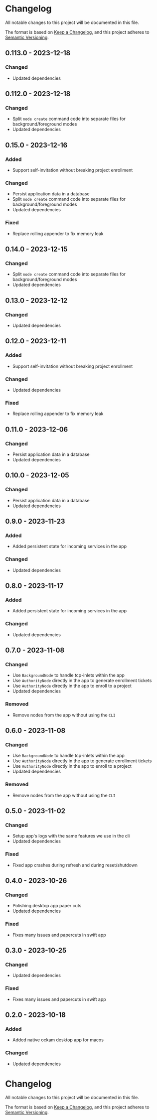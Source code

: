 # Changelog
All notable changes to this project will be documented in this file.

The format is based on [Keep a Changelog](https://keepachangelog.com/en/1.0.0/),
and this project adheres to [Semantic Versioning](https://semver.org/spec/v2.0.0.html).

## 0.113.0 - 2023-12-18

### Changed

- Updated dependencies

## 0.112.0 - 2023-12-18

### Changed

- Split `node create` command code into separate files for background/foreground modes
- Updated dependencies

## 0.15.0 - 2023-12-16

### Added

- Support self-invitation without breaking project enrollment

### Changed

- Persist application data in a database
- Split `node create` command code into separate files for background/foreground modes
- Updated dependencies

### Fixed

- Replace rolling appender to fix memory leak

## 0.14.0 - 2023-12-15

### Changed

- Split `node create` command code into separate files for background/foreground modes
- Updated dependencies

## 0.13.0 - 2023-12-12

### Changed

- Updated dependencies

## 0.12.0 - 2023-12-11

### Added

- Support self-invitation without breaking project enrollment

### Changed

- Updated dependencies

### Fixed

- Replace rolling appender to fix memory leak

## 0.11.0 - 2023-12-06

### Changed

- Persist application data in a database
- Updated dependencies

## 0.10.0 - 2023-12-05

### Changed

- Persist application data in a database
- Updated dependencies

## 0.9.0 - 2023-11-23

### Added

- Added persistent state for incoming services in the app

### Changed

- Updated dependencies

## 0.8.0 - 2023-11-17

### Added

- Added persistent state for incoming services in the app

### Changed

- Updated dependencies

## 0.7.0 - 2023-11-08

### Changed

- Use `BackgroundNode` to handle tcp-inlets within the app
- Use `AuthorityNode` directly in the app to generate enrollment tickets
- Use `AuthorityNode` directly in the app to enroll to a project
- Updated dependencies

### Removed

- Remove nodes from the app without using the `CLI`

## 0.6.0 - 2023-11-08

### Changed

- Use `BackgroundNode` to handle tcp-inlets within the app
- Use `AuthorityNode` directly in the app to generate enrollment tickets
- Use `AuthorityNode` directly in the app to enroll to a project
- Updated dependencies

### Removed

- Remove nodes from the app without using the `CLI`

## 0.5.0 - 2023-11-02

### Changed

- Setup app's logs with the same features we use in the cli
- Updated dependencies

### Fixed

- Fixed app crashes during refresh and during reset/shutdown

## 0.4.0 - 2023-10-26

### Changed

- Polishing desktop app paper cuts
- Updated dependencies

### Fixed

- Fixes many issues and papercuts in swift app

## 0.3.0 - 2023-10-25

### Changed

- Updated dependencies

### Fixed

- Fixes many issues and papercuts in swift app

## 0.2.0 - 2023-10-18

### Added

- Added native ockam desktop app for macos

### Changed

- Updated dependencies

# Changelog
All notable changes to this project will be documented in this file.

The format is based on [Keep a Changelog](https://keepachangelog.com/en/1.0.0/),
and this project adheres to [Semantic Versioning](https://semver.org/spec/v2.0.0.html).
